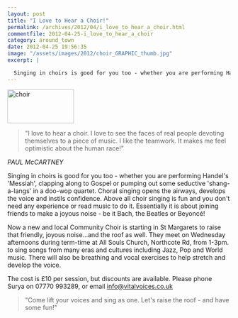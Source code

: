 ```yaml
---
layout: post
title: "I Love to Hear a Choir!"
permalink: /archives/2012/04/i_love_to_hear_a_choir.html
commentfile: 2012-04-25-i_love_to_hear_a_choir
category: around_town
date: 2012-04-25 19:56:35
image: "/assets/images/2012/choir_GRAPHIC_thumb.jpg"
excerpt: |

  Singing in choirs is good for you too - whether you are performing Handel's 'Messiah', clapping along to Gospel or pumping out some seductive 'shang-a-langs' in a doo-wop quartet. Choral singing opens the airways, develops the voice and instils confidence. Above all choir singing is fun and you don't need any experience or read music to do it. Essentially it is about joining friends to make a joyous noise - be it Bach, the Beatles or Beyonc&#233;!
---
```


<a href="/assets/images/2012/choir_GRAPHIC.jpg" title="See larger version of - choir"><img src="/assets/images/2012/choir_GRAPHIC_thumb.jpg" width="150" height="76" alt="choir" class="right" /></a>

> "I love to hear a choir. I love to see the faces of real people devoting themselves to a piece of music. I like the teamwork. It makes me feel optimistic about the human race!"

<cite>PAUL McCARTNEY</cite>

Singing in choirs is good for you too - whether you are performing Handel's 'Messiah', clapping along to Gospel or pumping out some seductive 'shang-a-langs' in a doo-wop quartet. Choral singing opens the airways, develops the voice and instils confidence. Above all choir singing is fun and you don't need any experience or read music to do it. Essentially it is about joining friends to make a joyous noise - be it Bach, the Beatles or Beyoncé!

Now a new and local Community Choir is starting in St Margarets to raise that friendly, joyous noise...and the roof as well. They meet on Wednesday afternoons during term-time at All Souls Church, Northcote Rd, from 1-3pm. to sing songs from many eras and cultures including Jazz, Pop and World music. There will also be breathing and vocal exercises to help stretch and develop the voice.

The cost is £10 per session, but discounts are available. Please phone Surya on 07770 993289, or email <info@vitalvoices.co.uk>

> "Come lift your voices and sing as one.
> Let's raise the roof - and have some fun!"
